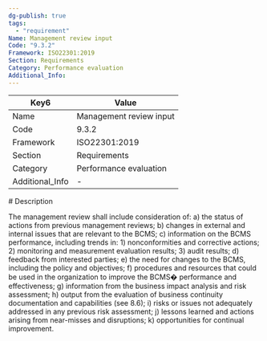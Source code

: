 ```yaml
---
dg-publish: true
tags:
  - "requirement"
Name: Management review input
Code: "9.3.2"
Framework: ISO22301:2019
Section: Requirements
Category: Performance evaluation
Additional_Info: 
---
```


<div><table class="dataview table-view-table"><thead class="table-view-thead"><tr class="table-view-tr-header"><th class="table-view-th"><span>Key</span><span class="dataview small-text">6</span></th><th class="table-view-th"><span>Value</span></th></tr></thead><tbody class="table-view-tbody"><tr><td><span>Name</span></td><td><span>Management review input</span></td></tr><tr><td><span>Code</span></td><td><span>9.3.2</span></td></tr><tr><td><span>Framework</span></td><td><span>ISO22301:2019</span></td></tr><tr><td><span>Section</span></td><td><span>Requirements</span></td></tr><tr><td><span>Category</span></td><td><span>Performance evaluation</span></td></tr><tr><td><span>Additional_Info</span></td><td><span>-</span></td></tr></tbody></table></div>
# Description

The management review shall include consideration of: a) the status of actions from previous management reviews; b) changes in external and internal issues that are relevant to the BCMS; c) information on the BCMS performance, including trends in: 1) nonconformities and corrective actions; 2) monitoring and measurement evaluation results; 3) audit results; d) feedback from interested parties; e) the need for changes to the BCMS, including the policy and objectives; f) procedures and resources that could be used in the organization to improve the BCMS� performance and effectiveness; g) information from the business impact analysis and risk assessment; h) output from the evaluation of business continuity documentation and capabilities (see 8.6); i) risks or issues not adequately addressed in any previous risk assessment; j) lessons learned and actions arising from near-misses and disruptions; k) opportunities for continual improvement. 

